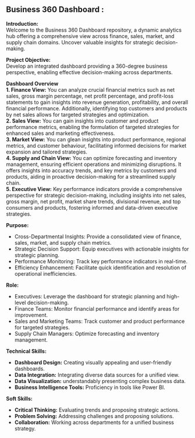 ## Business 360 Dashboard :

**Introduction:** <br/>
Welcome to the Business 360 Dashboard repository, a dynamic analytics hub offering a comprehensive view across finance, sales, market, and supply chain domains. Uncover valuable insights for strategic decision-making.<br/>

**Project Objective:** <br/>
Develop an integrated dashboard providing a 360-degree business perspective, enabling effective decision-making across departments.<br/>

**Dashboard Overview**<br/>
**1. Finance View:** You can analyze crucial financial metrics such as net sales, gross margin percentage, net profit percentage, and profit-loss statements to gain insights into revenue generation, profitability, and overall financial performance. Additionally, identifying top customers and products by net sales allows for targeted strategies and optimization.<br/>
**2. Sales View:** You can gain insights into customer and product performance metrics, enabling the formulation of targeted strategies for enhanced sales and marketing effectiveness.<br/>
**3. Market View:** You can glean insights into product performance, regional metrics, and customer behaviour, facilitating informed decisions for market expansion and tailored strategies.<br/>
**4. Supply and Chain View:** You can optimize forecasting and inventory management, ensuring efficient operations and minimizing disruptions. It offers insights into accuracy trends, and key metrics by customers and products, aiding in proactive decision-making for a streamlined supply chain.<br/>
**5. Executive View:** Key performance indicators provide a comprehensive perspective for strategic decision-making, including insights into net sales, gross margin, net profit, market share trends, divisional revenue, and top consumers and products, fostering informed and data-driven executive strategies.<br/>


**Purpose:** <br/>
- Cross-Departmental Insights: Provide a consolidated view of finance, sales, market, and supply chain metrics.<br/>
- Strategic Decision Support: Equip executives with actionable insights for strategic planning.<br/>
- Performance Monitoring: Track key performance indicators in real-time.<br/>
- Efficiency Enhancement: Facilitate quick identification and resolution of operational inefficiencies.<br/>

**Role:** <br/>
- Executives: Leverage the dashboard for strategic planning and high-level decision-making.<br/>
- Finance Teams: Monitor financial performance and identify areas for improvement.<br/>
- Sales and Marketing Teams: Track customer and product performance for targeted strategies.<br/>
- Supply Chain Managers: Optimize forecasting and inventory management.<br/>

**Technical Skills:** <br/>
- **Dashboard Design:** Creating visually appealing and user-friendly dashboards.<br/>
- **Data Integration:** Integrating diverse data sources for a unified view.<br/>
- **Data Visualization:** understandably presenting complex business data.<br/>
- **Business Intelligence Tools:** Proficiency in tools like Power BI.<br/>

**Soft Skills:** <br/>
- **Critical Thinking:** Evaluating trends and proposing strategic actions.<br/>
- **Problem Solving:** Addressing challenges and proposing solutions.<br/>
- **Collaboration:** Working across departments for a unified business strategy.<br/>

